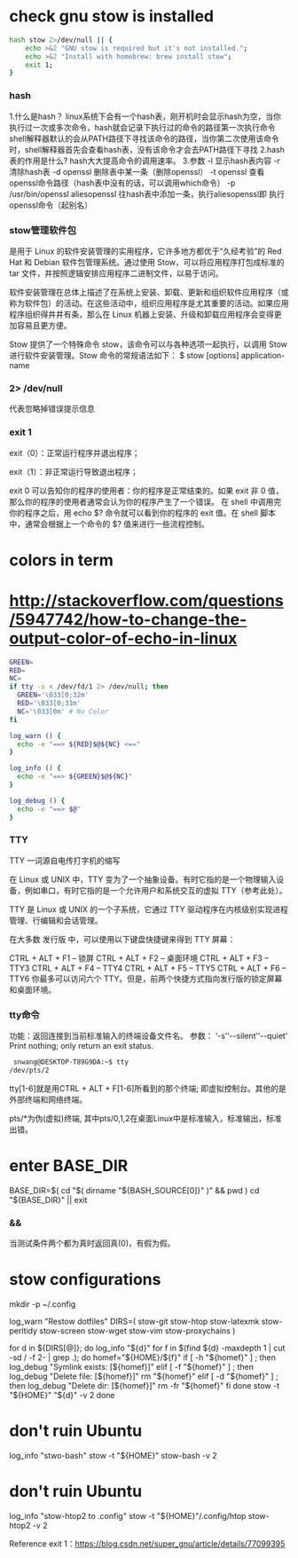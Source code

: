 # check gnu stow is installed
```bash
hash stow 2>/dev/null || {
    echo >&2 "GNU stow is required but it's not installed.";
    echo >&2 "Install with homebrew: brew install stow";
    exit 1;
}
```

### hash

1.什么是hash？
linux系统下会有一个hash表，刚开机时会显示hash为空，当你执行过一次或多次命令，hash就会记录下执行过的命令的路径第一次执行命令shell解释器默认的会从PATH路径下寻找该命令的路径，当你第二次使用该命令时，shell解释器首先会查看hash表，没有该命令才会去PATH路径下寻找
2.hash表的作用是什么?
hash大大提高命令的调用速率。
3.参数
 -l  显示hash表内容 
 -r 清除hash表
 -d openssl 删除表中某一条（删除openssl）
 -t openssl 查看openssl命令路径（hash表中没有的话，可以调用which命令）
 -p /usr/bin/openssl aliesopenssl 往hash表中添加一条，执行aliesopenssl即 执行openssl命令（起别名）

### stow管理软件包
是用于 Linux 的软件安装管理的实用程序，它许多地方都优于“久经考验”的 Red Hat 和 Debian 软件包管理系统。通过使用 Stow，可以将应用程序打包成标准的 tar 文件，并按照逻辑安排应用程序二进制文件，以易于访问。

软件安装管理在总体上描述了在系统上安装、卸载、更新和组织软件应用程序（或称为软件包）的活动。在这些活动中，组织应用程序是尤其重要的活动。如果应用程序组织得井井有条，那么在 Linux 机器上安装、升级和卸载应用程序会变得更加容易且更方便。

Stow 提供了一个特殊命令 stow，该命令可以与各种选项一起执行，以调用 Stow 进行软件安装管理。Stow 命令的常规语法如下：
$ stow [options] application-name

### 2> /dev/null
代表忽略掉错误提示信息

### exit 1

exit（0）：正常运行程序并退出程序；

exit（1）：非正常运行导致退出程序；

exit 0 可以告知你的程序的使用者：你的程序是正常结束的。如果 exit 非 0 值，那么你的程序的使用者通常会认为你的程序产生了一个错误。
在 shell 中调用完你的程序之后，用 echo $? 命令就可以看到你的程序的 exit 值。在 shell 脚本中，通常会根据上一个命令的 $? 值来进行一些流程控制。

# colors in term
# http://stackoverflow.com/questions/5947742/how-to-change-the-output-color-of-echo-in-linux
```bash
GREEN=
RED=
NC=
if tty -s < /dev/fd/1 2> /dev/null; then
  GREEN='\033[0;32m'
  RED='\033[0;31m'
  NC='\033[0m' # No Color
fi

log_warn () {
  echo -e "==> ${RED}$@${NC} <=="
}

log_info () {
  echo -e "==> ${GREEN}$@${NC}"
}

log_debug () {
  echo -e "==> $@"
}
```
### TTY
TTY 一词源自电传打字机的缩写

在 Linux 或 UNIX 中，TTY 变为了一个抽象设备。有时它指的是一个物理输入设备，例如串口，有时它指的是一个允许用户和系统交互的虚拟 TTY（参考此处）。

TTY 是 Linux 或 UNIX 的一个子系统，它通过 TTY 驱动程序在内核级别实现进程管理、行编辑和会话管理。

在大多数 发行版 中，可以使用以下键盘快捷键来得到 TTY 屏幕：

CTRL + ALT + F1 – 锁屏
CTRL + ALT + F2 – 桌面环境
CTRL + ALT + F3 – TTY3
CTRL + ALT + F4 – TTY4
CTRL + ALT + F5 – TTY5
CTRL + ALT + F6 – TTY6
你最多可以访问六个 TTY。但是，前两个快捷方式指向发行版的锁定屏幕和桌面环境。

### tty命令
功能：返回连接到当前标准输入的终端设备文件名。
参数：
‘-s’‘--silent’‘--quiet’           Print nothing; only return an exit status.

```bash
 snwang@DESKTOP-T89G9DA:~$ tty
/dev/pts/2
```
tty[1-6]就是用CTRL + ALT + F[1-6]所看到的那个终端; 即虚拟控制台。其他的是外部终端和网络终端。

pts/*为伪(虚拟)终端, 其中pts/0,1,2在桌面Linux中是标准输入，标准输出，标准出错。


# enter BASE_DIR
BASE_DIR=$( cd "$( dirname "${BASH_SOURCE[0]}" )" && pwd )
cd "${BASE_DIR}" || exit


### &&
当测试条件两个都为真时返回真(0)，有假为假。

# stow configurations
mkdir -p ~/.config

log_warn "Restow dotfiles"
DIRS=( stow-git stow-htop stow-latexmk stow-perltidy stow-screen stow-wget stow-vim stow-proxychains )

for d in ${DIRS[@]}; do
    log_info "${d}"
    for f in $(find ${d} -maxdepth 1 | cut -sd / -f 2- | grep .); do
        homef="${HOME}/${f}"
        if [ -h "${homef}" ] ; then
            log_debug "Symlink exists: [${homef}]"
        elif [ -f "${homef}" ] ; then
            log_debug "Delete file: [${homef}]"
            rm "${homef}"
        elif [ -d "${homef}" ] ; then
            log_debug "Delete dir: [${homef}]"
            rm -fr "${homef}"
        fi
    done
	stow -t "${HOME}" "${d}" -v 2
done

# don't ruin Ubuntu
log_info "stwo-bash"
stow -t "${HOME}" stow-bash -v 2

# don't ruin Ubuntu
log_info "stow-htop2 to .config"
stow -t "${HOME}"/.config/htop stow-htop2 -v 2


Reference
exit 1：https://blog.csdn.net/super_gnu/article/details/77099395
